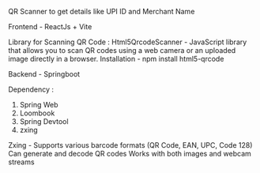 QR Scanner to get details like UPI ID and Merchant Name

Frontend - ReactJs + Vite

Library for Scanning QR Code :
Html5QrcodeScanner - JavaScript library that allows you to scan QR codes using a web camera or an uploaded image directly in a browser.
Installation - npm install html5-qrcode

Backend - Springboot

Dependency :
1) Spring Web
2) Loombook
3) Spring Devtool
4) zxing

Zxing - Supports various barcode formats (QR Code, EAN, UPC, Code 128)
        Can generate and decode QR codes
        Works with both images and webcam streams
